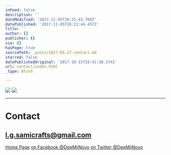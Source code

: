 ```yaml
---
inFeed: false
description: ''
dateModified: '2017-11-05T20:21:43.709Z'
datePublished: '2017-11-05T20:21:44.457Z'
title: ''
author: []
publisher: {}
via: {}
hasPage: true
sourcePath: _posts/2017-05-17-contact.md
starred: false
datePublishedOriginal: '2017-10-15T18:41:38.374Z'
url: contact/index.html
_type: Blurb

---
```

![](https://the-grid-user-content.s3-us-west-2.amazonaws.com/0ce011e7-0ad3-4d64-8e05-de6ed8cd01b8.jpg)
![](https://the-grid-user-content.s3-us-west-2.amazonaws.com/409e69cc-53f6-4f0b-9261-26fe7c73a793.jpg)

---

# **Contact**

## **l.g.samicrafts@gmail.com**
[Home Page][0]
[on Facebook @DeeMiiNovo][1]
[on Twitter @DeeMiiNovo][2]

[0]: https://thegrid.ai/lgsamicrafts/
[1]: https://www.facebook.com/DeeMiiNovo/
[2]: https://twitter.com/DeeMiiNovo